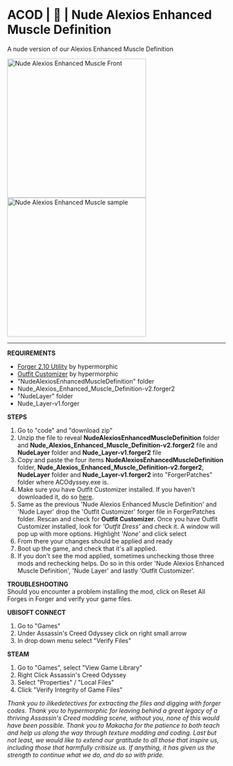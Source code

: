 # ACOD | 🔞 | Nude Alexios Enhanced Muscle Definition
A nude version of our Alexios Enhanced Muscle Definition

<img src="https://imgur.com/DJfCxeZ.png" alt="Nude Alexios Enhanced Muscle Front" style="width:320px;"> <img src="https://imgur.com/fxvhx9f.png" alt="Nude Alexios Enhanced Muscle sample" style="width:320px;">

------

**REQUIREMENTS**
- <a href="https://www.nexusmods.com/assassinscreedodyssey/mods/42">Forger 2.10 Utility</a> by hypermorphic
- <a href="https://www.nexusmods.com/assassinscreedodyssey/mods/85">Outfit Customizer</a> by hypermorphic
- "NudeAlexiosEnhancedMuscleDefinition" folder
- Nude_Alexios_Enhanced_Muscle_Definition-v2.forger2
- "NudeLayer" folder
- Nude_Layer-v1.forger

**STEPS**
1) Go to "code" and "download zip"
2) Unzip the file to reveal **NudeAlexiosEnhancedMuscleDefinition** folder and **Nude_Alexios_Enhanced_Muscle_Definition-v2.forger2** file and **NudeLayer** folder and **Nude_Layer-v1.forger2** file
3) Copy and paste the four items **NudeAlexiosEnhancedMuscleDefinition** folder, **Nude_Alexios_Enhanced_Muscle_Definition-v2.forger2**, **NudeLayer** folder and **Nude_Layer-v1.forger2** into "ForgerPatches" folder where ACOdyssey.exe is.
4) Make sure you have Outfit Customizer installed. If you haven't downloaded it, do so <a href="https://www.nexusmods.com/assassinscreedodyssey/mods/85">here</a>.
5) Same as the previous 'Nude Alexios Enhanced Muscle Definition' and 'Nude Layer' drop the 'Outfit Customizer' forger file in ForgerPatches folder. Rescan and check for **Outfit Customizer.** Once you have Outfit Customizer installed, look for *'Outfit Dress'* and check it. A window will pop up with more options. Highlight *'None'* and click select
6) From there your changes should be applied and ready
7) Boot up the game, and check that it's all applied.
8) If you don't see the mod applied, sometimes unchecking those three mods and rechecking helps. Do so in this order 'Nude Alexios Enhanced Muscle Definition', 'Nude Layer' and lastly 'Outfit Customizer'.

**TROUBLESHOOTING**
<br>Should you encounter a problem installing the mod, click on Reset All Forges in Forger and verify your game files.

**UBISOFT CONNECT**
1) Go to "Games"
2) Under Assassin's Creed Odyssey click on right small arrow
3) In drop down menu select "Verify Files"

**STEAM**
1) Go to "Games", select "View Game Library"
2) Right Click Assassin's Creed Odyssey
3) Select "Properties" / "Local Files"
4) Click "Verify Integrity of Game Files"

*Thank you to ilikedetectives for extracting the files and digging with forger codes. Thank you to hypermorphic for leaving behind a great legacy of a thriving Assassin's Creed modding scene, without you, none of this would have been possible. Thank you to Makacha for the patience to both teach and help us along the way through texture modding and coding. Last but not least, we would like to extend our gratitude to all those that inspire us, including those that harmfully critisize us. If anything, it has given us the strength to continue what we do, and do so with pride.*
